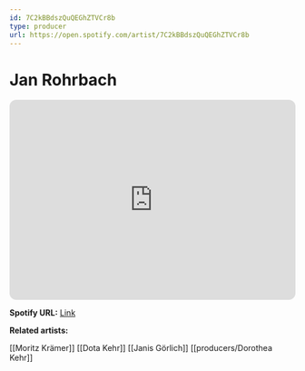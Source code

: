 ```yaml
---
id: 7C2kBBdszQuQEGhZTVCr8b
type: producer
url: https://open.spotify.com/artist/7C2kBBdszQuQEGhZTVCr8b
---
```

# Jan Rohrbach

<iframe style="border-radius:12px" src="https://open.spotify.com/embed/artist/7C2kBBdszQuQEGhZTVCr8b" width="100%" height="352" frameBorder="0" allowfullscreen="" allow="autoplay; clipboard-write; encrypted-media; fullscreen; picture-in-picture" loading="lazy"></iframe>

**Spotify URL:** [Link](https://open.spotify.com/artist/7C2kBBdszQuQEGhZTVCr8b)

**Related artists:**

[[Moritz Krämer]]
[[Dota Kehr]]
[[Janis Görlich]]
[[producers/Dorothea Kehr]]
